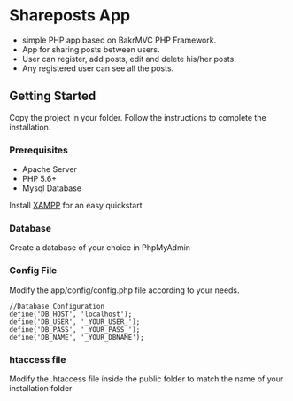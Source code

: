 # Shareposts App

* simple PHP app based on BakrMVC PHP Framework.
* App for sharing posts between users.
* User can register, add posts, edit and delete his/her posts.
* Any registered user can see all the posts.


## Getting Started

Copy the project in your folder.
Follow the instructions to complete the installation.

### Prerequisites

* Apache Server
* PHP 5.6+
* Mysql Database


Install [XAMPP](https://www.apachefriends.org/index.html) for an easy quickstart

### Database

Create a database of your choice in PhpMyAdmin


### Config File

Modify the app/config/config.php file according to your needs.

```
//Database Configuration
define('DB_HOST', 'localhost');
define('DB_USER', '_YOUR_USER_');
define('DB_PASS', '_YOUR_PASS_');
define('DB_NAME', '_YOUR_DBNAME');
```

### htaccess file

Modify the .htaccess file inside the public folder to match the name of your installation folder
